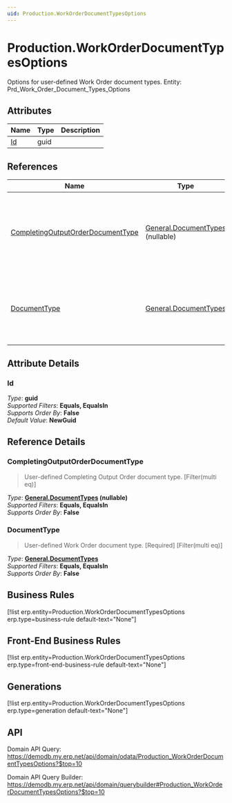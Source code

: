 ```yaml
---
uid: Production.WorkOrderDocumentTypesOptions
---
```

# Production.WorkOrderDocumentTypesOptions

Options for user-defined Work Order document types. Entity: Prd_Work_Order_Document_Types_Options

## Attributes

| Name | Type | Description |
| ---- | ---- | --- |
| [Id](Production.WorkOrderDocumentTypesOptions.md#Id) | guid |  

## References

| Name | Type | Description |
| ---- | ---- | --- |
| [CompletingOutputOrderDocumentType](Production.WorkOrderDocumentTypesOptions.md#CompletingOutputOrderDocumentType) | [General.DocumentTypes](General.DocumentTypes.md) (nullable) | User-defined Completing Output Order document type. [Filter(multi eq)] |
| [DocumentType](Production.WorkOrderDocumentTypesOptions.md#DocumentType) | [General.DocumentTypes](General.DocumentTypes.md) | User-defined Work Order document type. [Required] [Filter(multi eq)] |


## Attribute Details

### Id

_Type_: **guid**  
_Supported Filters_: **Equals, EqualsIn**  
_Supports Order By_: **False**  
_Default Value_: **NewGuid**  


## Reference Details

### CompletingOutputOrderDocumentType

> User-defined Completing Output Order document type. [Filter(multi eq)]

_Type_: **[General.DocumentTypes](General.DocumentTypes.md) (nullable)**  
_Supported Filters_: **Equals, EqualsIn**  
_Supports Order By_: **False**  

### DocumentType

> User-defined Work Order document type. [Required] [Filter(multi eq)]

_Type_: **[General.DocumentTypes](General.DocumentTypes.md)**  
_Supported Filters_: **Equals, EqualsIn**  
_Supports Order By_: **False**  



## Business Rules

[!list erp.entity=Production.WorkOrderDocumentTypesOptions erp.type=business-rule default-text="None"]

## Front-End Business Rules

[!list erp.entity=Production.WorkOrderDocumentTypesOptions erp.type=front-end-business-rule default-text="None"]

## Generations

[!list erp.entity=Production.WorkOrderDocumentTypesOptions erp.type=generation default-text="None"]

## API

Domain API Query:
<https://demodb.my.erp.net/api/domain/odata/Production_WorkOrderDocumentTypesOptions?$top=10>

Domain API Query Builder:
<https://demodb.my.erp.net/api/domain/querybuilder#Production_WorkOrderDocumentTypesOptions?$top=10>

